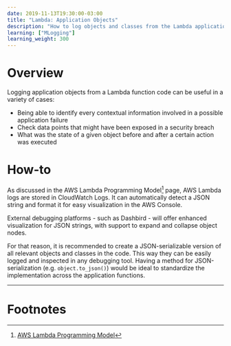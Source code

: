 ```yaml
---
date: 2019-11-13T19:30:00-03:00
title: "Lambda: Application Objects"
description: "How to log objects and classes from the Lambda application code"
learning: ["MLogging"]
learning_weight: 300
---
```


# Overview

Logging application objects from a Lambda function code can be useful in a variety of cases:

* Being able to identify every contextual information involved in a possible application failure
* Check data points that might have been exposed in a security breach
* What was the state of a given object before and after a certain action was executed

# How-to

As discussed in the AWS Lambda Programming Model[^1] page, AWS Lambda logs are stored in CloudWatch Logs. It can automatically detect a JSON string and format it for easy visualization in the AWS Console.

External debugging platforms - such as Dashbird - will offer enhanced visualization for JSON strings, with support to expand and collapse object nodes.

For that reason, it is recommended to create a JSON-serializable version of all relevant objects and classes in the code. This way they can be easily logged and inspected in any debugging tool. Having a method for JSON-serialization (e.g. `object.to_json()`) would be ideal to standardize the implementation across the application functions.


---

# Footnotes

[^1]:
     [AWS Lambda Programming Model](https://dashbird.io/knowledge-base/aws-lambda/programming-model/)

